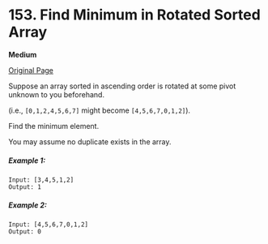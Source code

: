 # 153. Find Minimum in Rotated Sorted Array

**Medium**

[Original Page](https://leetcode.com/problems/find-minimum-in-rotated-sorted-array/)

Suppose an array sorted in ascending order is rotated at some pivot unknown to you beforehand.

(i.e.,  `[0,1,2,4,5,6,7]` might become  `[4,5,6,7,0,1,2]`).

Find the minimum element.

You may assume no duplicate exists in the array.

##### Example 1:
```
Input: [3,4,5,1,2] 
Output: 1
```

##### Example 2: 
```
Input: [4,5,6,7,0,1,2]
Output: 0
```
